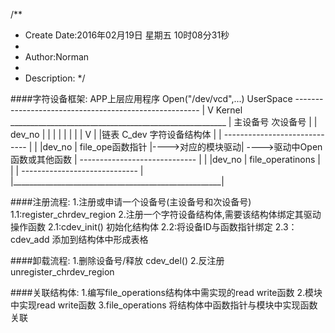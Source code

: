 /**
* Create Date:2016年02月19日 星期五 10时08分31秒
* 
* Author:Norman
* 
* Description: 
*/

####字符设备框架:
    APP上层应用程序 Open("/dev/vcd",...)          UserSpace
    ------------------------------------------------------
                          |
                          V
                        Kernel
    ______________________________________________________
    |          主设备号    次设备号                      |
    |          dev_no                                    |
    |            |                                       |
    |            |                                       |
    |            V                                       |
    |链表    C_dev 字符设备结构体                        |
    |    -----------------------------                   |
    |    |dev_no  | file_ope函数指针 |---->对应的模块驱动| ---->驱动中Open函数或其他函数
    |    -----------------------------                   |
    |    |dev_no  | file_operatinons |                   |
    |    -----------------------------                   |
    |____________________________________________________|

####注册流程:
    1.注册或申请一个设备号(主设备号和次设备号)
        1.1:register_chrdev_region
    2.注册一个字符设备结构体,需要该结构体绑定其驱动操作函数
        2.1:cdev_init() 初始化结构体
        2.2:将设备ID与函数指针绑定
        2.3：cdev_add 添加到结构体中形成表格

####卸载流程:
    1.删除设备号/释放 cdev_del()
    2.反注册 unregister_chrdev_region


####关联结构体:
    1.编写file_operations结构体中需实现的read write函数
    2.模块中实现read write函数
    3.file_operations 将结构体中函数指针与模块中实现函数关联


